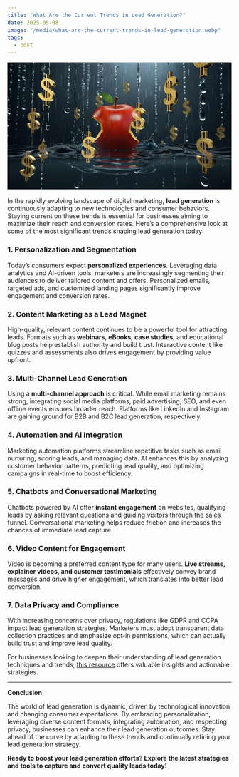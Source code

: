 ```yaml
---
title: "What Are the Current Trends in Lead Generation?"
date: 2025-05-08
image: "/media/what-are-the-current-trends-in-lead-generation.webp"
tags:
  - post
---
```


![What Are the Current Trends in Lead Generation?](/media/what-are-the-current-trends-in-lead-generation.webp)

In the rapidly evolving landscape of digital marketing, **lead generation** is continuously adapting to new technologies and consumer behaviors. Staying current on these trends is essential for businesses aiming to maximize their reach and conversion rates. Here’s a comprehensive look at some of the most significant trends shaping lead generation today:

### 1. Personalization and Segmentation

Today’s consumers expect **personalized experiences**. Leveraging data analytics and AI-driven tools, marketers are increasingly segmenting their audiences to deliver tailored content and offers. Personalized emails, targeted ads, and customized landing pages significantly improve engagement and conversion rates.

### 2. Content Marketing as a Lead Magnet

High-quality, relevant content continues to be a powerful tool for attracting leads. Formats such as **webinars**, **eBooks**, **case studies**, and educational blog posts help establish authority and build trust. Interactive content like quizzes and assessments also drives engagement by providing value upfront.

### 3. Multi-Channel Lead Generation

Using a **multi-channel approach** is critical. While email marketing remains strong, integrating social media platforms, paid advertising, SEO, and even offline events ensures broader reach. Platforms like LinkedIn and Instagram are gaining ground for B2B and B2C lead generation, respectively.

### 4. Automation and AI Integration

Marketing automation platforms streamline repetitive tasks such as email nurturing, scoring leads, and managing data. AI enhances this by analyzing customer behavior patterns, predicting lead quality, and optimizing campaigns in real-time to boost efficiency.

### 5. Chatbots and Conversational Marketing

Chatbots powered by AI offer **instant engagement** on websites, qualifying leads by asking relevant questions and guiding visitors through the sales funnel. Conversational marketing helps reduce friction and increases the chances of immediate lead capture.

### 6. Video Content for Engagement

Video is becoming a preferred content type for many users. **Live streams, explainer videos, and customer testimonials** effectively convey brand messages and drive higher engagement, which translates into better lead conversion.

### 7. Data Privacy and Compliance

With increasing concerns over privacy, regulations like GDPR and CCPA impact lead generation strategies. Marketers must adopt transparent data collection practices and emphasize opt-in permissions, which can actually build trust and improve lead quality.

For businesses looking to deepen their understanding of lead generation techniques and trends, [this resource](https://leadcraftr.com/posts/lead-generation/) offers valuable insights and actionable strategies.

---

**Conclusion**

The world of lead generation is dynamic, driven by technological innovation and changing consumer expectations. By embracing personalization, leveraging diverse content formats, integrating automation, and respecting privacy, businesses can enhance their lead generation outcomes. Stay ahead of the curve by adapting to these trends and continually refining your lead generation strategy.

**Ready to boost your lead generation efforts? Explore the latest strategies and tools to capture and convert quality leads today!**
